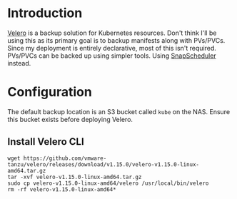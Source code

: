 # Introduction
[Velero](https://velero.io/) is a backup solution for Kubernetes resources. Don't think I'll be using this as its primary goal is to backup manifests along with PVs/PVCs. Since my deployment is entirely declarative, most of this isn't required. PVs/PVCs can be backed up using simpler tools. Using [SnapScheduler](/snapscheduler) instead.

# Configuration
The default backup location is an S3 bucket called `kube` on the NAS. Ensure this bucket exists before deploying Velero.

## Install Velero CLI
```
wget https://github.com/vmware-tanzu/velero/releases/download/v1.15.0/velero-v1.15.0-linux-amd64.tar.gz
tar -xvf velero-v1.15.0-linux-amd64.tar.gz
sudo cp velero-v1.15.0-linux-amd64/velero /usr/local/bin/velero
rm -rf velero-v1.15.0-linux-amd64*
```
